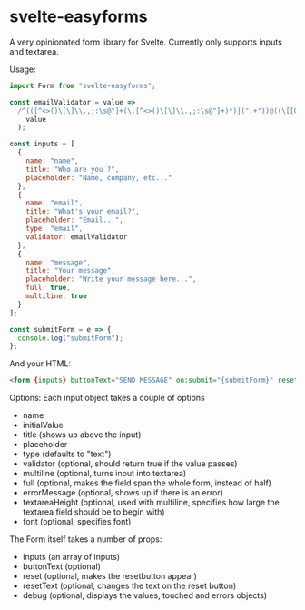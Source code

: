 # svelte-easyforms

A very opinionated form library for Svelte. Currently only supports inputs and textarea.

Usage:

```javascript
import Form from "svelte-easyforms";

const emailValidator = value =>
  /^(([^<>()\[\]\\.,;:\s@"]+(\.[^<>()\[\]\\.,;:\s@"]+)*)|(".+"))@((\[[0-9]{1,3}\.[0-9]{1,3}\.[0-9]{1,3}\.[0-9]{1,3}])|(([a-zA-Z\-0-9]+\.)+[a-zA-Z]{2,}))$/.test(
    value
  );

const inputs = [
  {
    name: "name",
    title: "Who are you ?",
    placeholder: "Name, company, etc..."
  },
  {
    name: "email",
    title: "What's your email?",
    placeholder: "Email...",
    type: "email",
    validator: emailValidator
  },
  {
    name: "message",
    title: "Your message",
    placeholder: "Write your message here...",
    full: true,
    multiline: true
  }
];

const submitForm = e => {
  console.log("submitForm");
};
```

And your HTML:

```html
<form {inputs} buttonText="SEND MESSAGE" on:submit="{submitForm}" reset />
```

Options:
Each input object takes a couple of options

- name
- initialValue
- title (shows up above the input)
- placeholder
- type (defaults to "text")
- validator (optional, should return true if the value passes)
- multiline (optional, turns input into textarea)
- full (optional, makes the field span the whole form, instead of half)
- errorMessage (optional, shows up if there is an error)
- textareaHeight (optional, used with multiline, specifies how large the textarea field should be to begin with)
- font (optional, specifies font)

The Form itself takes a number of props:

- inputs (an array of inputs)
- buttonText (optional)
- reset (optional, makes the resetbutton appear)
- resetText (optional, changes the text on the reset button)
- debug (optional, displays the values, touched and errors objects)
